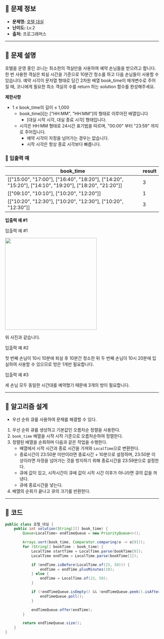 ## 🌵 문제 정보

- **문제명:** [호텔 대실](https://school.programmers.co.kr/learn/courses/30/lessons/155651)
- **난이도:** Lv.2
- **출처:** 프로그래머스

---

## 🌵 문제 설명

호텔을 운영 중인 코니는 최소한의 객실만을 사용하여 예약 손님들을 받으려고 합니다. 한 번 사용한 객실은 퇴실 시간을 기준으로 10분간 청소를 하고 다음 손님들이 사용할 수 있습니다.
예약 시각이 문자열 형태로 담긴 2차원 배열 book_time이 매개변수로 주어질 때, 코니에게 필요한 최소 객실의 수를 return 하는 solution 함수를 완성해주세요.

**제한사항**

* 1 ≤ book_time의 길이 ≤ 1,000
    * book_time[i]는 ["HH:MM", "HH:MM"]의 형태로 이루어진 배열입니다
        * [대실 시작 시각, 대실 종료 시각] 형태입니다.
    * 시각은 HH:MM 형태로 24시간 표기법을 따르며, "00:00" 부터 "23:59" 까지로 주어집니다.
        * 예약 시각이 자정을 넘어가는 경우는 없습니다.
        * 시작 시각은 항상 종료 시각보다 빠릅니다.

### 🔸 입출력 예

| book_time                                                                                            | result |
|------------------------------------------------------------------------------------------------------|--------|
| [["15:00", "17:00"], ["16:40", "18:20"], ["14:20", "15:20"], ["14:10", "19:20"], ["18:20", "21:20"]] | 3      |
| [["09:10", "10:10"], ["10:20", "12:20"]]                                                             | 1      |
| [["10:20", "12:30"], ["10:20", "12:30"], ["10:20", "12:30"]]                                         | 3      |

**입출력 예 #1**

입출력 예 #1

<img src="https://user-images.githubusercontent.com/62426665/199907266-561e3b75-84eb-4da1-930c-a6ac8fa82a79.png" width="300">

위 사진과 같습니다.

입출력 예 #2

첫 번째 손님이 10시 10분에 퇴실 후 10분간 청소한 뒤 두 번째 손님이 10시 20분에 입실하여 사용할 수 있으므로 방은 1개만 필요합니다.

입출력 예 #3

세 손님 모두 동일한 시간대를 예약했기 때문에 3개의 방이 필요합니다.

---

## 🌵 알고리즘 설계

* 우선 순위 큐를 사용하여 문제를 해결할 수 있다.

1. 우선 순위 큐를 생성하고 기본값인 오름차순 정렬을 사용한다.
2. `book_time` 배열을 시작 시작 기준으로 오름차순하여 정렬한다.
3. 정렬된 배열을 순회하며 다음과 같은 작업을 수행한다.
   * 배열에서 시작 시간과 종료 시간을 가져와 `LocalTime`으로 변환한다.
   * 종료시간이 23:50분 미만이라면 종료시간 + 10분으로 설정하며, 23:50분 이상이라면 자정을 넘어가는 것을 방지하기 위해 종료시간을 23:59분으로 설정한다.
   * 큐에 값이 있고, 시작시간이 큐에 값이 시작 시간 이후가 아니라면 큐의 값을 꺼낸다.
   * 큐에 종료시간을 넣는다.
4. 배열의 순회가 끝나고 큐의 크기를 반환한다.
---

## 🌵 코드

```java
public class 호텔_대실 {
    public int solution(String[][] book_time) {
        Queue<LocalTime> endTimeQueue = new PriorityQueue<>();

        Arrays.sort(book_time, Comparator.comparing(o -> o[0]));
        for (String[] bookTime : book_time) {
            LocalTime startTime = LocalTime.parse(bookTime[0]);
            LocalTime endTime = LocalTime.parse(bookTime[1]);

            if (endTime.isBefore(LocalTime.of(23, 50))) {
                endTime = endTime.plusMinutes(10);
            } else {
                endTime = LocalTime.of(23, 59);
            }

            if (!endTimeQueue.isEmpty() && !endTimeQueue.peek().isAfter(startTime)) {
                endTimeQueue.poll();
            }

            endTimeQueue.offer(endTime);
        }

        return endTimeQueue.size();
    }
}
```
